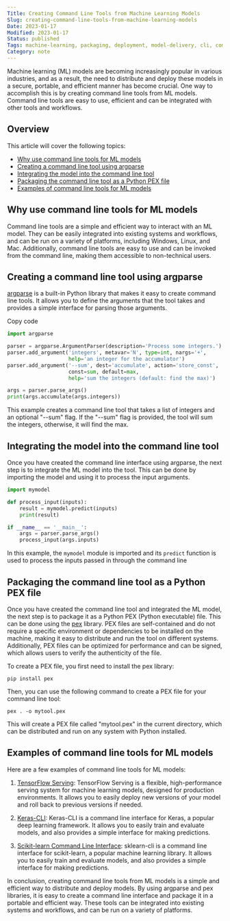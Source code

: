 ```yaml
---
Title: Creating Command Line Tools from Machine Learning Models
Slug: creating-command-line-tools-from-machine-learning-models
Date: 2023-01-17
Modified: 2023-01-17
Status: published
Tags: machine-learning, packaging, deployment, model-delivery, cli, commandline 
Category: note
---
```


Machine learning (ML) models are becoming increasingly popular in various industries, and as a result, the need to distribute and deploy these models in a secure, portable, and efficient manner has become crucial. One way to accomplish this is by creating command line tools from ML models. Command line tools are easy to use, efficient and can be integrated with other tools and workflows.

## Overview

This article will cover the following topics:

<!-- MarkdownTOC autolink="true" autoanchor="true" -->

- [Why use command line tools for ML models](#why-use-command-line-tools-for-ml-models)
- [Creating a command line tool using argparse](#creating-a-command-line-tool-using-argparse)
- [Integrating the model into the command line tool](#integrating-the-model-into-the-command-line-tool)
- [Packaging the command line tool as a Python PEX file](#packaging-the-command-line-tool-as-a-python-pex-file)
- [Examples of command line tools for ML models](#examples-of-command-line-tools-for-ml-models)

<!-- /MarkdownTOC -->

<a id="why-use-command-line-tools-for-ml-models"></a>
## Why use command line tools for ML models

Command line tools are a simple and efficient way to interact with an ML model. They can be easily integrated into existing systems and workflows, and can be run on a variety of platforms, including Windows, Linux, and Mac. Additionally, command line tools are easy to use and can be invoked from the command line, making them accessible to non-technical users.

<a id="creating-a-command-line-tool-using-argparse"></a>
## Creating a command line tool using argparse

[argparse](https://docs.python.org/3/library/argparse.html) is a built-in Python library that makes it easy to create command line tools. It allows you to define the arguments that the tool takes and provides a simple interface for parsing those arguments.

Copy code

```python
import argparse

parser = argparse.ArgumentParser(description='Process some integers.')
parser.add_argument('integers', metavar='N', type=int, nargs='+',
                    help='an integer for the accumulator')
parser.add_argument('--sum', dest='accumulate', action='store_const',
                    const=sum, default=max,
                    help='sum the integers (default: find the max)')

args = parser.parse_args()
print(args.accumulate(args.integers))
```

This example creates a command line tool that takes a list of integers and an optional "--sum" flag. If the "--sum" flag is provided, the tool will sum the integers, otherwise, it will find the max.

<a id="integrating-the-model-into-the-command-line-tool"></a>
## Integrating the model into the command line tool

Once you have created the command line interface using argparse, the next step is to integrate the ML model into the tool. This can be done by importing the model and using it to process the input arguments.

```python
import mymodel

def process_input(inputs):
    result = mymodel.predict(inputs)
    print(result)

if __name__ == '__main__':
    args = parser.parse_args()
    process_input(args.inputs)
```

In this example, the `mymodel` module is imported and its `predict` function is used to process the inputs passed in through the command line

<a id="packaging-the-command-line-tool-as-a-python-pex-file"></a>
## Packaging the command line tool as a Python PEX file

Once you have created the command line tool and integrated the ML model, the next step is to package it as a Python PEX (Python executable) file. This can be done using the [pex](https://pex.readthedocs.io/en/stable/) library. PEX files are self-contained and do not require a specific environment or dependencies to be installed on the machine, making it easy to distribute and run the tool on different systems. Additionally, PEX files can be optimized for performance and can be signed, which allows users to verify the authenticity of the file.

To create a PEX file, you first need to install the pex library:


`pip install pex`

Then, you can use the following command to create a PEX file for your command line tool:


`pex . -o mytool.pex`

This will create a PEX file called "mytool.pex" in the current directory, which can be distributed and run on any system with Python installed.

<a id="examples-of-command-line-tools-for-ml-models"></a>
## Examples of command line tools for ML models

Here are a few examples of command line tools for ML models:

1.  [TensorFlow Serving](https://www.tensorflow.org/tfx/serving): TensorFlow Serving is a flexible, high-performance serving system for machine learning models, designed for production environments. It allows you to easily deploy new versions of your model and roll back to previous versions if needed.
    
2.  [Keras-CLI](https://github.com/jasonbaldridge/keras-cli): Keras-CLI is a command line interface for Keras, a popular deep learning framework. It allows you to easily train and evaluate models, and also provides a simple interface for making predictions.
    
3.  [Scikit-learn Command Line Interface](https://github.com/sloria/sklearn-cli): sklearn-cli is a command line interface for scikit-learn, a popular machine learning library. It allows you to easily train and evaluate models, and also provides a simple interface for making predictions.
    

In conclusion, creating command line tools from ML models is a simple and efficient way to distribute and deploy models. By using argparse and pex libraries, it is easy to create a command line interface and package it in a portable and efficient way. These tools can be integrated into existing systems and workflows, and can be run on a variety of platforms.